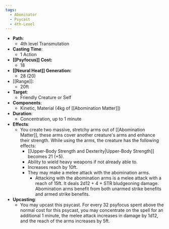 ```yaml
---
tags:
  - Abominator
  - Psycast
  - 4th-Level
---
```

- **Path**:
	- 4th level Transmutation
- **Casting Time**:
	- 1 Action
- **[[Psyfocus]] Cost:**
	- 18
- **[[Neural Heat]] Generation:**
	- 28 (20)
- [[Range]]:
	- 20ft
- **Target**:
	- Friendly Creature or Self
- **Components**:
	- Kinetic, Material (4kg of [[Abomination Matter]])
- **Duration**:
	- Concentration, up to 1 minute
- **Effects**:
	- You create two massive, stretchy arms out of [[Abomination Matter]], these arms cover another creature's arms and enhance their strength. While using the arms, the creature has the following effects:
		- [[Upper-Body Strength and Dexterity|Upper-Body Strength]] becomes 21 (+5).
		- Ability to wield heavy weapons if not already able to.
		- Increases reach by 10ft.
		- They may make a melee attack with the abomination arms.
			- Attacking with the abomination arms is a melee attack with a reach of 15ft. It deals 2d12 + 4 + STR bludgeoning damage. Abomination arms benefit from both unarmed strike benefits and armed strike benefits. 
- **Upcasting**:
	- You may upcast this psycast. For every 32 psyfocus spent above the normal cost for this psycast, you may concentrate on the spell for an additional 1 minute, the melee attack increases in damage by 1d12, and the reach of the arms increases by 5ft.
